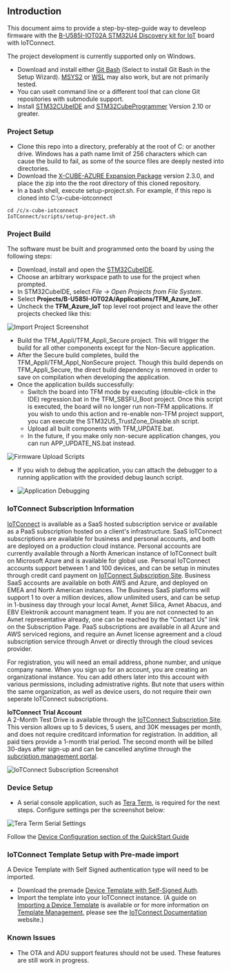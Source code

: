 ## Introduction

This document aims to provide a step-by-step-guide way to develeop firmware with the
[B-U585I-IOT02A STM32U4 Discovery kit for IoT](https://www.st.com/en/evaluation-tools/b-u585i-iot02a.html) board 
with IoTConnect.

The project development is currently supported only on Windows.

* Download and install either [Git Bash](https://git-scm.com/downloads) (Select to install Git Bash in the Setup Wizard). 
[MSYS2](https://www.msys2.org/) or [WSL](https://learn.microsoft.com/en-us/windows/wsl/about) 
may also work, but are not primarily tested.
* You can useit command line or a different tool that can clone Git repositories with submodule support.
* Install [STM32CUbeIDE](https://www.st.com/en/development-tools/stm32cubeide.html) 
and [STM32CubeProgrammer](https://www.st.com/en/development-tools/stm32cubeprog.html) 
Version 2.10 or greater.

### Project Setup

* Clone this repo into a directory, preferably at the root of C: or another drive.
Windows has a path name limit of 256 characters which can cause the build to fail,
as some of the source files are deeply nested into directories.
* Download the [X-CUBE-AZURE Expansion Package](https://www.st.com/en/embedded-software/x-cube-azure.html) version 2.3.0, 
and place the zip into the the root directory of this cloned repository.
* In a bash shell, execute setup-project.sh. For example, if this repo is cloned into
C:\x-cube-iotconnect

```shell
cd /c/x-cube-iotconnect
IoTConnect/scripts/setup-project.sh 
```

### Project Build

The software must be built and programmed onto the board by using the following steps:

* Download, install and open the [STM32CubeIDE](https://www.st.com/en/development-tools/stm32cubeide.html).
* Choose an arbitrary workspace path to use for the project when prompted.
* In STM32CubeIDE, select *File -> Open Projects from File System*.
* Select **Projects/B-U585I-IOT02A/Applications/TFM_Azure_IoT**.
* Uncheck the **TFM_Azure_IoT** top level root project and leave the other projects checked like this:

![Import Project Screenshot](media/import-project-tfm.png "Import Project Screenshot]")

* Build the TFM_Appli/TFM_Appli_Secure project. This will trigger the build for all other components
except for the Non-Secure application.
* After the Secure build completes, build the TFM_Appli/TFM_Appl_NonSecure project.
Though this build depends on TFM_Appli_Secure, the direct build dependency is removed in order to 
save on compilation  when developing the application.
* Once the application builds successfully:
    * Switch the board into TFM mode by executing (double-click in the IDE) regression.bat 
        in the TFM_SBSFU_Boot project.
        Once this script is executed, the board will no longer run non-TFM applications.
        If you wish to undo this action and re-enable non-TFM project support, you can 
        execute the STM32U5_TrustZone_Disable.sh script.
    * Upload all built components with TFM_UPDATE.bat.
    * In the future, if you make only non-secure application changes, you can run APP_UPDATE_NS.bat instead.

![Firmware Upload Scripts](media/fw-upload-scripts.png "Firmware Upload Scripts]")

* If you wish to debug the application, you can attach the debugger to a 
running application with the provided debug launch script.

* ![Application Debugging](media/fw-upload-scripts.png "Application Debugging]")


### IoTConnect Subscription Information

[IoTConnect](https://iotconnect.io) is available as a SaaS hosted subscription service or available as a PaaS subscription hosted on a client's infrastructure. SaaS IoTConnect subscriptions are available for business and personal accounts, and both are deployed on a production cloud instance.  Personal accounts are currently available through a North American instance of IoTConnect built on Microsoft Azure and is available for global use.  Personal IoTConnect accounts support between 1 and 100 devices, and can be setup in minutes through credit card payment on [IoTConnect Subscription Site](https://subscription.iotconnect.io/subscribe). Business SaaS accounts are available on both AWS and Azure, and deployed on EMEA and North American instances.  The Business SaaS platforms will support 1 to over a million devices, allow unlimited users, and can be setup in 1-business day through your local Avnet, Avnet Silica, Avnet Abacus, and EBV Elektronik account managment team. If you are not connected to an Avnet representative already, one can be reached by the "Contact Us" link on the Subscription Page. PaaS subscriptions are available in all Azure and AWS serviced regions, and require an Avnet license agreement and a cloud subscription service through Anvet or directly through the cloud sevices provider. 

For registration, you will need an email address, phone number, and unique company name. When you sign up for an account, you are creating an organizational instance.  You can add others later into this account with various permissions, including admistrative rights.  But note that users within the same organization, as well as device users, do not require their own seperate IoTConnect subscriptions.   

**IoTConnect Trial Account**  
A 2-Month Test Drive is available through the [IoTConnect Subscription Site](https://subscription.iotconnect.io/subscribe).  This version allows up to 5 devices, 5 users, and 30K messages per month, and does not require creditcard information for registration.  In addition, all paid tiers provide a 1-month trial period. The second month will be billed 30-days after sign-up and can be cancelled anytime through the [subcription management portal](https://subscription.iotconnect.io).

![IoTConnect Subscription Screenshot](media/IoTC-subscribe.png "IoTConnect Plans")

### Device Setup

* A serial console application, such as [Tera Term](https://ttssh2.osdn.jp/index.html.en), is required for the next steps. 
Configure settings per the screenshot below:

![Tera Term Serial Settings](media/teraterm-settings.png "Tera Term Serial Settings")

Follow the [Device Configuration section of the QuickStart Guide](QUICKSTART.md#device-configuration)

### IoTConnect Template Setup with Pre-made import
A Device Template with Self Signed authentication type will need to be imported.
* Download the premade [Device Template with Self-Signed Auth](https://github.com/avnet-iotconnect/avnet-iotconnect.github.io/blob/main/documentation/templates/devices/stm32u5/stm32u5self_signed_template.JSON).
* Import the template into your IoTConnect instance. (A guide on [Importing a Device Template](https://github.com/avnet-iotconnect/avnet-iotconnect.github.io/blob/main/documentation/iotconnect/import_device_template.md) is available or for more information on [Template Management](https://docs.iotconnect.io/iotconnect/user-manuals/devices/template-management/), please see the [IoTConnect Documentation](https://iotconnect.io) website.)

### Known Issues
* The OTA and ADU support features should not be used. These features are still work in progress.